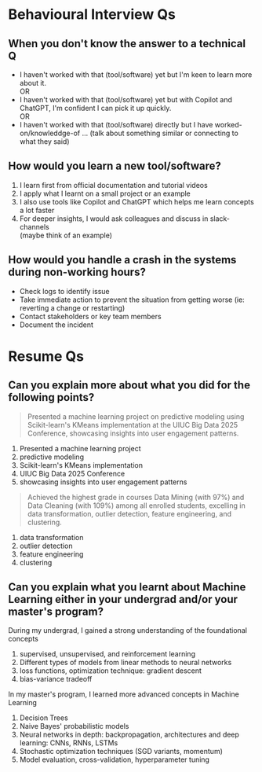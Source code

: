 # Behavioural Interview Qs

## When you don't know the answer to a technical Q

- I haven't worked with that (tool/software) yet but I'm keen to learn more about it.
</br> OR
- I haven't worked with that (tool/software) yet but with Copilot and ChatGPT, I'm confident I can pick it up quickly.
</br> OR
- I haven't worked with that (tool/software) directly but I have worked-on/knowleddge-of ... (talk about something similar or connecting to what they said)

## How would you learn a new tool/software?

1. I learn first from official documentation and tutorial videos
2. I apply what I learnt on a small project or an example
3. I also use tools like Copilot and ChatGPT which helps me learn concepts a lot faster
4. For deeper insights, I would ask colleagues and discuss in slack-channels
</br> (maybe think of an example)

## How would you handle a crash in the systems during non-working hours?

- Check logs to identify issue
- Take immediate action to prevent the situation from getting worse (ie: reverting a change or restarting)
- Contact stakeholders or key team members
- Document the incident

# Resume Qs

## Can you explain more about what you did for the following points?

> Presented a machine learning project on predictive modeling using Scikit-learn's KMeans implementation at the UIUC Big Data 2025 Conference, showcasing insights into user engagement patterns.
1. Presented a machine learning project
2. predictive modeling
3. Scikit-learn's KMeans implementation
4. UIUC Big Data 2025 Conference
5. showcasing insights into user engagement patterns

> Achieved the highest grade in courses Data Mining (with 97%) and Data Cleaning (with 109%) among all enrolled students, excelling in data transformation, outlier detection, feature engineering, and clustering.
1. data transformation
2. outlier detection
3. feature engineering
4. clustering

## Can you explain what you learnt about Machine Learning either in your undergrad and/or your master's program?

During my undergrad, I gained a strong understanding of the foundational concepts
1. supervised, unsupervised, and reinforcement learning
2. Different types of models from linear methods to neural networks
3. loss functions, optimization technique: gradient descent
4. bias-variance tradeoff

In my master's program, I learned more advanced concepts in Machine Learning
1. Decision Trees
2. Naive Bayes' probabilistic models
3. Neural networks in depth: backpropagation, architectures and deep learning: CNNs, RNNs, LSTMs
4. Stochastic optimization techniques (SGD variants, momentum)
5. Model evaluation, cross-validation, hyperparameter tuning


